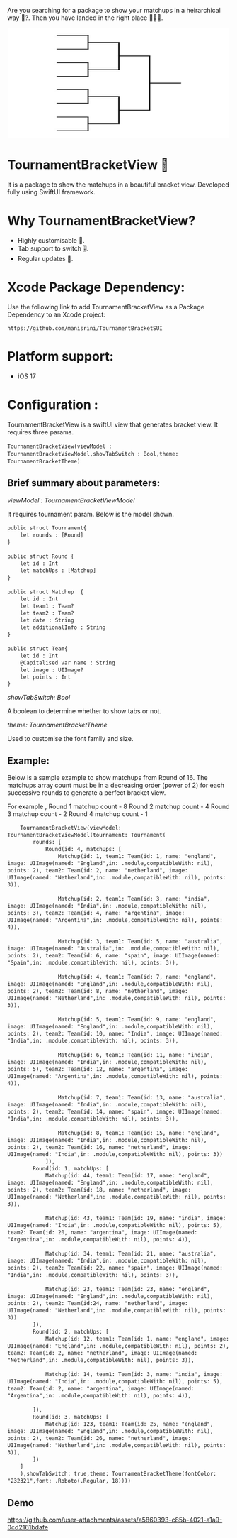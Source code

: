Are you searching for a package to show your matchups in a heirarchical way 👀?. Then you have landed in the right place 👨‍🏭👏.

<div align="center">
  <img src="BracketImage.jpg" width="500" height="250" >
</div>

# TournamentBracketView 🚀
It is a package to show the matchups in a beautiful bracket view. Developed fully using SwiftUI framework.

# Why TournamentBracketView?
* Highly customisable 🚀.
* Tab support to switch 🎚️.
* Regular updates 📱.

# Xcode Package Dependency:

Use the following link to add TournamentBracketView as a Package Dependency to an Xcode project:

```
https://github.com/manisrini/TournamentBracketSUI
```

# Platform support:
* iOS 17

# Configuration :

TournamentBracketView is a swiftUI view that generates bracket view. It requires three params.

``` TournamentBracketView(viewModel : TournamentBracketViewModel,showTabSwitch : Bool,theme: TournamentBracketTheme) ```

## Brief summary about parameters:

*viewModel : TournamentBracketViewModel*

It requires tournament param. Below is the model shown.

```
public struct Tournament{
    let rounds : [Round]
}

public struct Round {
    let id : Int
    let matchUps : [Matchup]
}

public struct Matchup  {
    let id : Int
    let team1 : Team?
    let team2 : Team?
    let date : String
    let additionalInfo : String
}

public struct Team{
    let id : Int
    @Capitalised var name : String
    let image : UIImage?
    let points : Int
}

```

*showTabSwitch: Bool*

A boolean to determine whether to show tabs or not.

*theme: TournamentBracketTheme*

Used to customise the font family and size.

## Example:

Below is a sample example to show matchups from Round of 16. The matchups array count must be in a decreasing order (power of 2) for each successive rounds to generate a perfect bracket view.

For example ,
Round 1 matchup count - 8
Round 2 matchup count - 4
Round 3 matchup count - 2
Round 4 matchup count - 1

```
    TournamentBracketView(viewModel: TournamentBracketViewModel(tournament: Tournament(
        rounds: [
            Round(id: 4, matchUps: [
                Matchup(id: 1, team1: Team(id: 1, name: "england", image: UIImage(named: "England",in: .module,compatibleWith: nil), points: 2), team2: Team(id: 2, name: "netherland", image: UIImage(named: "Netherland",in: .module,compatibleWith: nil), points: 3)),
                
                Matchup(id: 2, team1: Team(id: 3, name: "india", image: UIImage(named: "India",in: .module,compatibleWith: nil), points: 3), team2: Team(id: 4, name: "argentina", image: UIImage(named: "Argentina",in: .module,compatibleWith: nil), points: 4)),
                
                Matchup(id: 3, team1: Team(id: 5, name: "australia", image: UIImage(named: "Australia",in: .module,compatibleWith: nil), points: 2), team2: Team(id: 6, name: "spain", image: UIImage(named: "Spain",in: .module,compatibleWith: nil), points: 3)),
                
                Matchup(id: 4, team1: Team(id: 7, name: "england", image: UIImage(named: "England",in: .module,compatibleWith: nil), points: 2), team2: Team(id: 8, name: "netherland", image: UIImage(named: "Netherland",in: .module,compatibleWith: nil), points: 3)),
                
                Matchup(id: 5, team1: Team(id: 9, name: "england", image: UIImage(named: "England",in: .module,compatibleWith: nil), points: 2), team2: Team(id: 10, name: "India", image: UIImage(named: "India",in: .module,compatibleWith: nil), points: 3)),
                
                Matchup(id: 6, team1: Team(id: 11, name: "india", image: UIImage(named: "India",in: .module,compatibleWith: nil), points: 5), team2: Team(id: 12, name: "argentina", image: UIImage(named: "Argentina",in: .module,compatibleWith: nil), points: 4)),
                
                Matchup(id: 7, team1: Team(id: 13, name: "australia", image: UIImage(named: "India",in: .module,compatibleWith: nil), points: 2), team2: Team(id: 14, name: "spain", image: UIImage(named: "India",in: .module,compatibleWith: nil), points: 3)),
                
                Matchup(id: 8, team1: Team(id: 15, name: "england", image: UIImage(named: "India",in: .module,compatibleWith: nil), points: 2), team2: Team(id: 16, name: "netherland", image: UIImage(named: "India",in: .module,compatibleWith: nil), points: 3))
            ]),
        Round(id: 1, matchUps: [
            Matchup(id: 44, team1: Team(id: 17, name: "england", image: UIImage(named: "England",in: .module,compatibleWith: nil), points: 2), team2: Team(id: 18, name: "netherland", image: UIImage(named: "Netherland",in: .module,compatibleWith: nil), points: 3)),
            
            Matchup(id: 43, team1: Team(id: 19, name: "india", image: UIImage(named: "India",in: .module,compatibleWith: nil), points: 5), team2: Team(id: 20, name: "argentina", image: UIImage(named: "Argentina",in: .module,compatibleWith: nil), points: 4)),
            
            Matchup(id: 34, team1: Team(id: 21, name: "australia", image: UIImage(named: "India",in: .module,compatibleWith: nil), points: 2), team2: Team(id: 22, name: "spain", image: UIImage(named: "India",in: .module,compatibleWith: nil), points: 3)),
            
            Matchup(id: 23, team1: Team(id: 23, name: "england", image: UIImage(named: "England",in: .module,compatibleWith: nil), points: 2), team2: Team(id:24, name: "netherland", image: UIImage(named: "Netherland",in: .module,compatibleWith: nil), points: 3))
        ]),
        Round(id: 2, matchUps: [
            Matchup(id: 12, team1: Team(id: 1, name: "england", image: UIImage(named: "England",in: .module,compatibleWith: nil), points: 2), team2: Team(id: 2, name: "netherland", image: UIImage(named: "Netherland",in: .module,compatibleWith: nil), points: 3)),
            
            Matchup(id: 14, team1: Team(id: 3, name: "india", image: UIImage(named: "India",in: .module,compatibleWith: nil), points: 5), team2: Team(id: 2, name: "argentina", image: UIImage(named: "Argentina",in: .module,compatibleWith: nil), points: 4)),
            
        ]),
        Round(id: 3, matchUps: [
            Matchup(id: 123, team1: Team(id: 25, name: "england", image: UIImage(named: "England",in: .module,compatibleWith: nil), points: 2), team2: Team(id: 26, name: "netherland", image: UIImage(named: "Netherland",in: .module,compatibleWith: nil), points: 3)),
        ])
    ]
    ),showTabSwitch: true,theme: TournamentBracketTheme(fontColor: "232321",font: .Roboto(.Regular, 18))))
 ```

## Demo 

https://github.com/user-attachments/assets/a5860393-c85b-4021-a1a9-0cd2161bdafe


